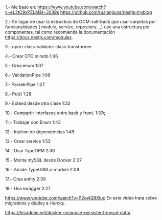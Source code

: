 1.- Me baso en:
 https://www.youtube.com/watch?v=eL2tO9xPZLM&t=3039s
https://github.com/ruslanguns/nestjs-myblog


2.- En lugar de usar la estructura de OCM-soli-back que usar carpetas por funcionalidades ( module, service, repository....) 
uso una estructura por componentes, tal como recomienda la documentación https://docs.nestjs.com/modules.

3.- npm i class-validator class-transformer

4.- Crear DTO minuto 1:06

5.- Crea enum 1:07

6.- ValidationPipe 1:09

7.- ParseInPipe 1:27

8.- Put() 1:28

9.- Extend desde otra clase 1:32

10.- Compartir Interfaces entre back y front. 1:37ç

11.- Trabajar con Enum 1:43

12.- Injetion de dependencias 1:49

13.- Crear service 1:53

14.- Usar TypeORM 2:00

15.- Monta mySQL desde Docker 2:07

16.- Añade TypeORM al module 2:08

17.- Crea entity 2:09

18.- Usa swagger 2:27

https://www.youtube.com/watch?v=P2gvIQRXIuc
En este video trata sobre migrations y deploy a Heroku.




https://tecadmin.net/docker-compose-persistent-mysql-data/